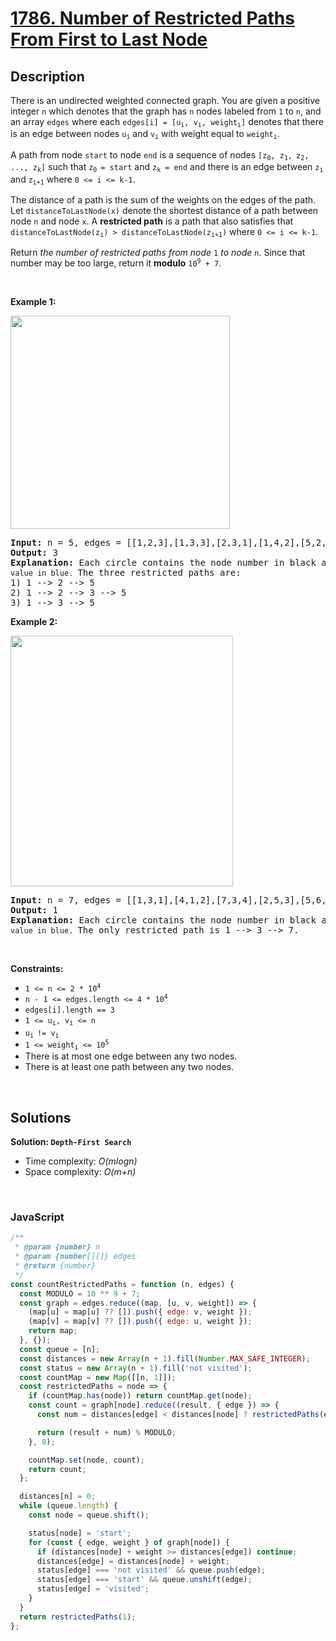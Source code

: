 # [1786. Number of Restricted Paths From First to Last Node](https://leetcode.com/problems/number-of-restricted-paths-from-first-to-last-node)

## Description

<div class="xFUwe" data-track-load="description_content"><p>There is an undirected weighted connected graph. You are given a positive integer <code>n</code> which denotes that the graph has <code>n</code> nodes labeled from <code>1</code> to <code>n</code>, and an array <code>edges</code> where each <code>edges[i] = [u<sub>i</sub>, v<sub>i</sub>, weight<sub>i</sub>]</code> denotes that there is an edge between nodes <code>u<sub>i</sub></code> and <code>v<sub>i</sub></code> with weight equal to <code>weight<sub>i</sub></code>.</p>

<p>A path from node <code>start</code> to node <code>end</code> is a sequence of nodes <code>[z<sub>0</sub>, z<sub>1</sub>,<sub> </sub>z<sub>2</sub>, ..., z<sub>k</sub>]</code> such that <code>z<sub>0 </sub>= start</code> and <code>z<sub>k</sub> = end</code> and there is an edge between <code>z<sub>i</sub></code> and <code>z<sub>i+1</sub></code> where <code>0 &lt;= i &lt;= k-1</code>.</p>

<p>The distance of a path is the sum of the weights on the edges of the path. Let <code>distanceToLastNode(x)</code> denote the shortest distance of a path between node <code>n</code> and node <code>x</code>. A <strong>restricted path</strong> is a path that also satisfies that <code>distanceToLastNode(z<sub>i</sub>) &gt; distanceToLastNode(z<sub>i+1</sub>)</code> where <code>0 &lt;= i &lt;= k-1</code>.</p>

<p>Return <em>the number of restricted paths from node</em> <code>1</code> <em>to node</em> <code>n</code>. Since that number may be too large, return it <strong>modulo</strong> <code>10<sup>9</sup> + 7</code>.</p>

<p>&nbsp;</p>
<p><strong class="example">Example 1:</strong></p>
<img alt="" src="https://assets.leetcode.com/uploads/2021/02/17/restricted_paths_ex1.png" style="width: 351px; height: 341px;">
<pre><strong>Input:</strong> n = 5, edges = [[1,2,3],[1,3,3],[2,3,1],[1,4,2],[5,2,2],[3,5,1],[5,4,10]]
<strong>Output:</strong> 3
<strong>Explanation:</strong> Each circle contains the node number in black and its <code>distanceToLastNode value in blue. </code>The three restricted paths are:
1) 1 --&gt; 2 --&gt; 5
2) 1 --&gt; 2 --&gt; 3 --&gt; 5
3) 1 --&gt; 3 --&gt; 5
</pre>

<p><strong class="example">Example 2:</strong></p>
<img alt="" src="https://assets.leetcode.com/uploads/2021/02/17/restricted_paths_ex22.png" style="width: 356px; height: 401px;">
<pre><strong>Input:</strong> n = 7, edges = [[1,3,1],[4,1,2],[7,3,4],[2,5,3],[5,6,1],[6,7,2],[7,5,3],[2,6,4]]
<strong>Output:</strong> 1
<strong>Explanation:</strong> Each circle contains the node number in black and its <code>distanceToLastNode value in blue. </code>The only restricted path is 1 --&gt; 3 --&gt; 7.
</pre>

<p>&nbsp;</p>
<p><strong>Constraints:</strong></p>

<ul>
	<li><code>1 &lt;= n &lt;= 2 * 10<sup>4</sup></code></li>
	<li><code>n - 1 &lt;= edges.length &lt;= 4 * 10<sup>4</sup></code></li>
	<li><code>edges[i].length == 3</code></li>
	<li><code>1 &lt;= u<sub>i</sub>, v<sub>i</sub> &lt;= n</code></li>
	<li><code>u<sub>i </sub>!= v<sub>i</sub></code></li>
	<li><code>1 &lt;= weight<sub>i</sub> &lt;= 10<sup>5</sup></code></li>
	<li>There is at most one edge between any two nodes.</li>
	<li>There is at least one path between any two nodes.</li>
</ul>
</div>

<p>&nbsp;</p>

## Solutions

**Solution: `Depth-First Search`**

- Time complexity: <em>O(mlogn)</em>
- Space complexity: <em>O(m+n)</em>

<p>&nbsp;</p>

### **JavaScript**

```js
/**
 * @param {number} n
 * @param {number[][]} edges
 * @return {number}
 */
const countRestrictedPaths = function (n, edges) {
  const MODULO = 10 ** 9 + 7;
  const graph = edges.reduce((map, [u, v, weight]) => {
    (map[u] = map[u] ?? []).push({ edge: v, weight });
    (map[v] = map[v] ?? []).push({ edge: u, weight });
    return map;
  }, {});
  const queue = [n];
  const distances = new Array(n + 1).fill(Number.MAX_SAFE_INTEGER);
  const status = new Array(n + 1).fill('not visited');
  const countMap = new Map([[n, 1]]);
  const restrictedPaths = node => {
    if (countMap.has(node)) return countMap.get(node);
    const count = graph[node].reduce((result, { edge }) => {
      const num = distances[edge] < distances[node] ? restrictedPaths(edge) : 0;

      return (result + num) % MODULO;
    }, 0);

    countMap.set(node, count);
    return count;
  };

  distances[n] = 0;
  while (queue.length) {
    const node = queue.shift();

    status[node] = 'start';
    for (const { edge, weight } of graph[node]) {
      if (distances[node] + weight >= distances[edge]) continue;
      distances[edge] = distances[node] + weight;
      status[edge] === 'not visited' && queue.push(edge);
      status[edge] === 'start' && queue.unshift(edge);
      status[edge] = 'visited';
    }
  }
  return restrictedPaths(1);
};
```
